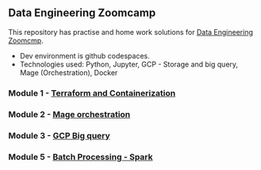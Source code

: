 ## Data Engineering Zoomcamp

This repository has practise and home work solutions for [Data Engineering Zoomcmp](https://github.com/DataTalksClub/data-engineering-zoomcamp).

- Dev environment is github codespaces. 
- Technologies used: Python, Jupyter, GCP - Storage and big query, Mage (Orchestration), Docker

### Module 1 - [Terraform and Containerization](https://github.com/venren/data-engineering-zoomcamp-2024/tree/main/module-1-containerization_and_iac)
### Module 2 - [Mage orchestration ](https://github.com/venren/data-engineering-zoomcamp-2024/tree/main/module-2-orchestration-mage)
### Module 3 - [GCP Big query](https://github.com/venren/data-engineering-zoomcamp-2024/tree/main/module-2-orchestration-mage/homework)
### Module 5 - [Batch Processing - Spark](https://github.com/venren/data-engineering-zoomcamp-2024/tree/main/module-5-batch-processing)
